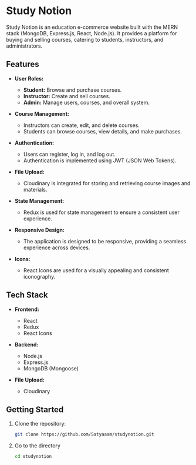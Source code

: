 # Study Notion

Study Notion is an education e-commerce website built with the MERN stack (MongoDB, Express.js, React, Node.js). It provides a platform for buying and selling courses, catering to students, instructors, and administrators.

## Features

- **User Roles:**
  - **Student:** Browse and purchase courses.
  - **Instructor:** Create and sell courses.
  - **Admin:** Manage users, courses, and overall system.

- **Course Management:**
  - Instructors can create, edit, and delete courses.
  - Students can browse courses, view details, and make purchases.

- **Authentication:**
  - Users can register, log in, and log out.
  - Authentication is implemented using JWT (JSON Web Tokens).

- **File Upload:**
  - Cloudinary is integrated for storing and retrieving course images and materials.

- **State Management:**
  - Redux is used for state management to ensure a consistent user experience.

- **Responsive Design:**
  - The application is designed to be responsive, providing a seamless experience across devices.

- **Icons:**
  - React Icons are used for a visually appealing and consistent iconography.

## Tech Stack

- **Frontend:**
  - React
  - Redux
  - React Icons

- **Backend:**
  - Node.js
  - Express.js
  - MongoDB (Mongoose)

- **File Upload:**
  - Cloudinary

## Getting Started

1. Clone the repository:
   ```bash
   git clone https://github.com/Satyaaam/studynotion.git

2. Go to the directory
   ```bash
   cd studynotion
